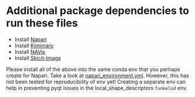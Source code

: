 # Additional package dependencies to run these files

- Install [Napari](https://napari.org/stable/tutorials/fundamentals/installation)
- Install [Kimimaro](https://github.com/seung-lab/kimimaro/tree/master)
- Install [NAVis](https://navis.readthedocs.io/en/latest/source/install.html)
- Install [Skicit-Image](https://scikit-image.org/docs/stable/user_guide/install.html)

Please install all of the above into the same conda env that you perhaps create for Napari.
Take a look at [napari_environment.yml](). However, this has not been tested for reproducibility of env yet! 
Creating a separate env can help in preventing pyqt issues in the local_shape_descriptors `funkelsd` env.

